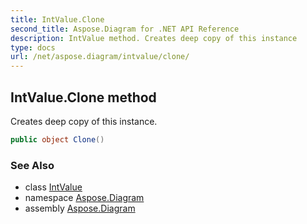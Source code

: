 ```yaml
---
title: IntValue.Clone
second_title: Aspose.Diagram for .NET API Reference
description: IntValue method. Creates deep copy of this instance
type: docs
url: /net/aspose.diagram/intvalue/clone/
---
```

## IntValue.Clone method

Creates deep copy of this instance.

```csharp
public object Clone()
```

### See Also

* class [IntValue](../)
* namespace [Aspose.Diagram](../../intvalue/)
* assembly [Aspose.Diagram](../../../)


